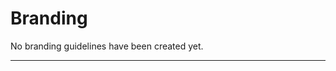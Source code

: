 ---
---

<h1>Branding</h1>

<p>No branding guidelines have been created yet.</p>

<!-- <img width="100%" src="http://www.liquidvisual.net/files/branding-1.png"> -->
<!-- <img width="100%" src="http://www.liquidvisual.net/files/branding-2.png"> -->
<!-- <img width="100%" src="http://www.liquidvisual.net/files/sarah-bevan-branding.png"> -->

---